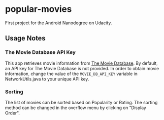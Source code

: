 # popular-movies

First project for the Android Nanodegree on Udacity.

## Usage Notes
### The Movie Database API Key
This app retrieves movie information from [The Movie Database](https://www.themoviedb.org/?language=en). By default, an API key for The Movie Database is not provided. In order to obtain movie information, change the value of the `MOVIE_DB_API_KEY` variable in NetworkUtils.java to your unique API key. 

### Sorting
The list of movies can be sorted based on Popularity or Rating. The sorting method can be changed in the overflow menu by clicking on "Display Order".
